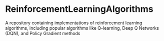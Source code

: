 # ReinforcementLearningAlgorithms
A repository containing implementations of reinforcement learning algorithms, including popular algorithms like Q-learning, Deep Q Networks (DQN), and Policy Gradient methods
